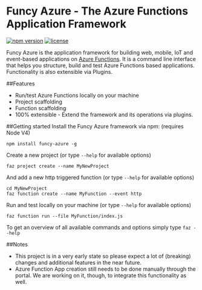 # Funcy Azure - The Azure Functions Application Framework
[![npm version](https://badge.fury.io/js/funcy-azure.svg)](https://badge.fury.io/js/funcy-azure)
[![license](https://img.shields.io/github/license/mashape/apistatus.svg?maxAge=2592000)]()

Funcy Azure is the application framework for building web, 
mobile, IoT and event-based applications on [Azure Functions](https://functions.azure.com). 
It is a command line interface that helps you structure, build and test
Azure Functions based applications. Functionality is also extensible via Plugins.

##Features
* Run/test Azure Functions locally on your machine
* Project scaffolding
* Function scaffolding
* 100% extensible - Extend the framework and its operations via plugins. 

##Getting started
Install the Funcy Azure framework via npm: (requires Node V4)
```
npm install funcy-azure -g
```
Create a new project (or type `--help` for available options)
```
faz project create --name MyNewProject
```
And add a new http triggered function (or type `--help` for available options)
```
cd MyNewProject
faz function create --name MyFunction --event http
```
Run and test locally on your machine (or type `--help` for available options)
```
faz function run --file MyFunction/index.js
```
To get an overview of all available commands and options simply type `faz --help`

##Notes
* This project is in a very early state so please expect a lot of (breaking) changes and additional features in the near future. 
* Azure Function App creation still needs to be done manually through the portal. We are
working on it, though, to integrate this functionality as well.